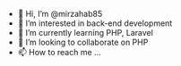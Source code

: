 - 👋 Hi, I’m @mirzahab85
- 👀 I’m interested in back-end development
- 🌱 I’m currently learning PHP, Laravel
- 💞️ I’m looking to collaborate on PHP
- 📫 How to reach me ...

<!---
mirzahab85/mirzahab85 is a ✨ special ✨ repository because its `README.md` (this file) appears on your GitHub profile.
You can click the Preview link to take a look at your changes.
--->
